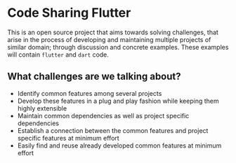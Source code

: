 # Code Sharing Flutter

This is an open source project that aims towards solving challenges, that arise in the process of developing and maintaining multiple projects of similar domain; through discussion and concrete examples. These examples will contain `flutter` and `dart` code.

## What challenges are we talking about?
 - Identify common features among several projects
 - Develop these features in a plug and play fashion while keeping them highly extensible
 - Maintain common dependencies as well as project specific dependencies
 - Establish a connection between the common features and project specific features at minimum effort
 - Easily find and reuse already developed common features at minimum effort
